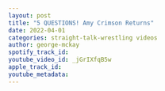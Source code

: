 ```yaml
---
layout: post
title: "5 QUESTIONS! Amy Crimson Returns"
date: 2022-04-01
categories: straight-talk-wrestling videos
author: george-mckay
spotify_track_id: 
youtube_video_id: _jGrIXfqB5w
apple_track_id: 
youtube_metadata: 
---
```

